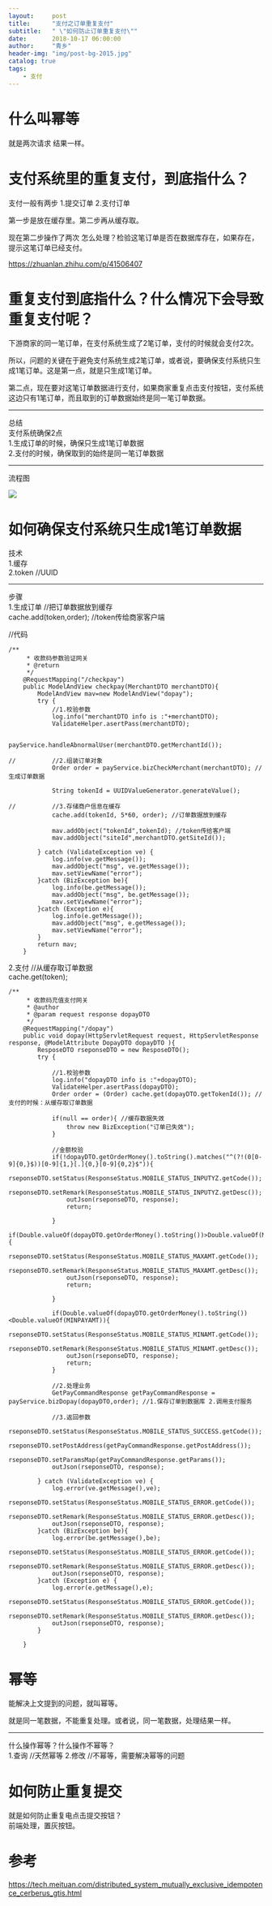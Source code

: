 ```yaml
---
layout:     post
title:      "支付之订单重复支付"
subtitle:   " \"如何防止订单重复支付\""
date:       2018-10-17 06:00:00
author:     "青乡"
header-img: "img/post-bg-2015.jpg"
catalog: true
tags:
    - 支付
---
```


# 什么叫幂等
就是两次请求 结果一样。

# 支付系统里的重复支付，到底指什么？
支付一般有两步
1.提交订单
2.支付订单

第一步是放在缓存里。第二步再从缓存取。

现在第二步操作了两次 怎么处理？检验这笔订单是否在数据库存在，如果存在，提示这笔订单已经支付。

https://zhuanlan.zhihu.com/p/41506407


# 重复支付到底指什么？什么情况下会导致重复支付呢？  
下游商家的同一笔订单，在支付系统生成了2笔订单，支付的时候就会支付2次。

所以，问题的关键在于避免支付系统生成2笔订单，或者说，要确保支付系统只生成1笔订单。这是第一点，就是只生成1笔订单。

第二点，现在要对这笔订单数据进行支付，如果商家重复点击支付按钮，支付系统这边只有1笔订单，而且取到的订单数据始终是同一笔订单数据。

---
总结    
支付系统确保2点  
1.生成订单的时候，确保只生成1笔订单数据  
2.支付的时候，确保取到的始终是同一笔订单数据

---
流程图

![](https://user-gold-cdn.xitu.io/2018/12/7/1678727ddca362f5?w=3331&h=1713&f=png&s=243498)

# 如何确保支付系统只生成1笔订单数据
技术    
1.缓存  
2.token //UUID

---
步骤  
1.生成订单 //把订单数据放到缓存  
cache.add(token,order); //token传给商家客户端

//代码
```
/**
	 * 收款码参数验证网关
	 * @return
	 */
	@RequestMapping("/checkpay")
	public ModelAndView checkpay(MerchantDTO merchantDTO){
		ModelAndView mav=new ModelAndView("dopay");
		try {
			//1.校验参数
			log.info("merchantDTO info is :"+merchantDTO);
	     	ValidateHelper.asertPass(merchantDTO);
	     	
	     	payService.handleAbnormalUser(merchantDTO.getMerchantId());
	     	
//	     	//2.组装订单对象
	     	Order order = payService.bizCheckMerchant(merchantDTO); //生成订单数据
	     	
	     	String tokenId = UUIDValueGenerator.generateValue();
	     	
//			//3.存储商户信息在缓存
			cache.add(tokenId, 5*60, order); //订单数据放到缓存
			
			mav.addObject("tokenId",tokenId); //token传给客户端
			mav.addObject("siteId",merchantDTO.getSiteId());
			
		} catch (ValidateException ve) {
			log.info(ve.getMessage());
			mav.addObject("msg", ve.getMessage());
			mav.setViewName("error");
		}catch (BizException be){
			log.info(be.getMessage());
			mav.addObject("msg", be.getMessage());
			mav.setViewName("error");
		}catch (Exception e){
			log.info(e.getMessage());
			mav.addObject("msg", e.getMessage());
			mav.setViewName("error");
		}
		return mav;
	}
```

2.支付  //从缓存取订单数据  
cache.get(token);

```
/**
	 * 收款码充值支付网关
	 * @author 
	 * @param request response dopayDTO
	 */
	@RequestMapping("/dopay")
	public void dopay(HttpServletRequest request, HttpServletResponse response, @ModelAttribute DopayDTO dopayDTO ){
		ResposeDTO rseponseDTO = new ResposeDTO();
		try {
			
			//1.校验参数
			log.info("dopayDTO info is :"+dopayDTO);
	     	ValidateHelper.asertPass(dopayDTO);
			Order order = (Order) cache.get(dopayDTO.getTokenId()); //支付的时候：从缓存取订单数据
			
			if(null == order){ //缓存数据失效
				throw new BizException("订单已失效");
			}
			
			//金额校验
			if(!dopayDTO.getOrderMoney().toString().matches("^(?!(0[0-9]{0,}$))[0-9]{1,}[.]{0,}[0-9]{0,2}$")){
				rseponseDTO.setStatus(ResponseStatus.MOBILE_STATUS_INPUTYZ.getCode());
				rseponseDTO.setRemark(ResponseStatus.MOBILE_STATUS_INPUTYZ.getDesc());
				outJson(rseponseDTO, response);
				return;
				
			}
			if(Double.valueOf(dopayDTO.getOrderMoney().toString())>Double.valueOf(MAXPAYAMT)){
				rseponseDTO.setStatus(ResponseStatus.MOBILE_STATUS_MAXAMT.getCode());
				rseponseDTO.setRemark(ResponseStatus.MOBILE_STATUS_MAXAMT.getDesc());
				outJson(rseponseDTO, response);
				return;

			}
			
			if(Double.valueOf(dopayDTO.getOrderMoney().toString())<Double.valueOf(MINPAYAMT)){
				rseponseDTO.setStatus(ResponseStatus.MOBILE_STATUS_MINAMT.getCode());
				rseponseDTO.setRemark(ResponseStatus.MOBILE_STATUS_MINAMT.getDesc());
				outJson(rseponseDTO, response);
				return;
			}
		
			//2.处理业务
			GetPayCommandResponse getPayCommandResponse =  payService.bizDopay(dopayDTO,order); //1.保存订单到数据库 2.调用支付服务
			
			//3.返回参数
			rseponseDTO.setStatus(ResponseStatus.MOBILE_STATUS_SUCCESS.getCode());
			rseponseDTO.setPostAddress(getPayCommandResponse.getPostAddress());
			rseponseDTO.setParamsMap(getPayCommandResponse.getParams());
			outJson(rseponseDTO, response);
			
		} catch (ValidateException ve) {
			log.error(ve.getMessage(),ve);
			rseponseDTO.setStatus(ResponseStatus.MOBILE_STATUS_ERROR.getCode());
			rseponseDTO.setRemark(ResponseStatus.MOBILE_STATUS_ERROR.getDesc());
			outJson(rseponseDTO, response);
		}catch (BizException be){
			log.error(be.getMessage(),be);
			rseponseDTO.setStatus(ResponseStatus.MOBILE_STATUS_ERROR.getCode());
			rseponseDTO.setRemark(ResponseStatus.MOBILE_STATUS_ERROR.getDesc());
			outJson(rseponseDTO, response);
		}catch (Exception e) {
			log.error(e.getMessage(),e);
			rseponseDTO.setStatus(ResponseStatus.MOBILE_STATUS_ERROR.getCode());
			rseponseDTO.setRemark(ResponseStatus.MOBILE_STATUS_ERROR.getDesc());
			outJson(rseponseDTO, response);
		}
		
	}
```

# 幂等
能解决上文提到的问题，就叫幂等。

就是同一笔数据，不能重复处理。或者说，同一笔数据，处理结果一样。


---
什么操作幂等？什么操作不幂等？  
1.查询 //天然幂等
2.修改 //不幂等，需要解决幂等的问题

# 如何防止重复提交
就是如何防止重复电点击提交按钮？  
前端处理，置灰按钮。

# 参考
https://tech.meituan.com/distributed_system_mutually_exclusive_idempotence_cerberus_gtis.html



